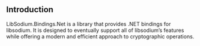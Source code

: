 ## Introduction

LibSodium.Bindings.Net is a library that provides .NET bindings for libsodium. It is designed to eventually support all of libsodium’s features while offering a modern and efficient approach to cryptographic operations.

